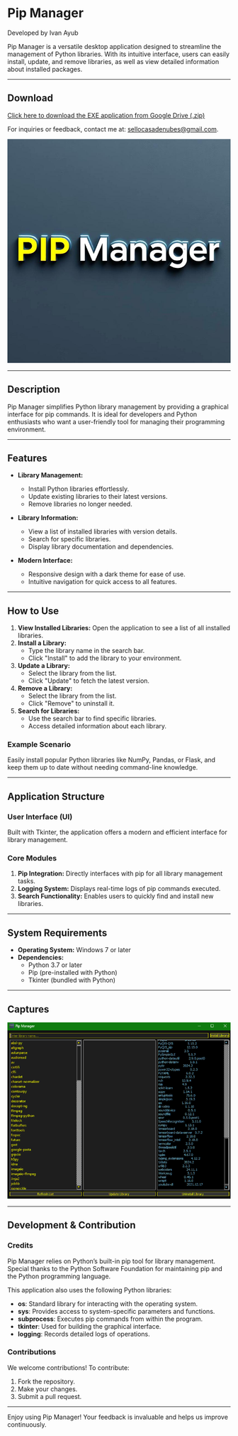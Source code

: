 # Pip Manager
Developed by Ivan Ayub

Pip Manager is a versatile desktop application designed to streamline the management of Python libraries. With its intuitive interface, users can easily install, update, and remove libraries, as well as view detailed information about installed packages.

---

## Download
[Click here to download the EXE application from Google Drive (.zip)](https://example.com/download-link)

For inquiries or feedback, contact me at: [sellocasadenubes@gmail.com](sellocasadenubes@gmail.com).

![Pip Manager Icon](IconPIPManager.png)

---

## Description
Pip Manager simplifies Python library management by providing a graphical interface for pip commands. It is ideal for developers and Python enthusiasts who want a user-friendly tool for managing their programming environment.

---

## Features
- **Library Management:**
  - Install Python libraries effortlessly.
  - Update existing libraries to their latest versions.
  - Remove libraries no longer needed.

- **Library Information:**
  - View a list of installed libraries with version details.
  - Search for specific libraries.
  - Display library documentation and dependencies.

- **Modern Interface:**
  - Responsive design with a dark theme for ease of use.
  - Intuitive navigation for quick access to all features.

---

## How to Use
1. **View Installed Libraries:** Open the application to see a list of all installed libraries.
2. **Install a Library:**
   - Type the library name in the search bar.
   - Click "Install" to add the library to your environment.
3. **Update a Library:**
   - Select the library from the list.
   - Click "Update" to fetch the latest version.
4. **Remove a Library:**
   - Select the library from the list.
   - Click "Remove" to uninstall it.
5. **Search for Libraries:**
   - Use the search bar to find specific libraries.
   - Access detailed information about each library.

### Example Scenario
Easily install popular Python libraries like NumPy, Pandas, or Flask, and keep them up to date without needing command-line knowledge.

---

## Application Structure
### User Interface (UI)
Built with Tkinter, the application offers a modern and efficient interface for library management.

### Core Modules
1. **Pip Integration:** Directly interfaces with pip for all library management tasks.
2. **Logging System:** Displays real-time logs of pip commands executed.
3. **Search Functionality:** Enables users to quickly find and install new libraries.

---

## System Requirements
- **Operating System:** Windows 7 or later
- **Dependencies:**
  - Python 3.7 or later
  - Pip (pre-installed with Python)
  - Tkinter (bundled with Python)

---

## Captures
![Application Screenshot](SSIconPIPManager.png)

---

## Development & Contribution
### Credits
Pip Manager relies on Python’s built-in pip tool for library management. Special thanks to the Python Software Foundation for maintaining pip and the Python programming language.

This application also uses the following Python libraries:

- **os**: Standard library for interacting with the operating system.
- **sys**: Provides access to system-specific parameters and functions.
- **subprocess**: Executes pip commands from within the program.
- **tkinter**: Used for building the graphical interface.
- **logging**: Records detailed logs of operations.

### Contributions
We welcome contributions! To contribute:
1. Fork the repository.
2. Make your changes.
3. Submit a pull request.

---

Enjoy using Pip Manager! Your feedback is invaluable and helps us improve continuously.

